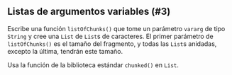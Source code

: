 ## Listas de argumentos variables (#3)

Escribe una función `listOfChunks()` que tome un parámetro `vararg` de tipo `String` y cree una `List` de `List`s de caracteres. El primer parámetro de `listOfChunks()` es el tamaño del fragmento, y todas las `List`s anidadas, excepto la última, tendrán este tamaño.

<div class="hint">

Usa la función de la biblioteca estándar `chunked()` en `List`.

</div>